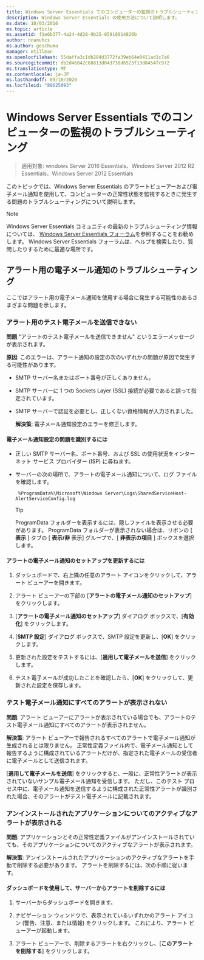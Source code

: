 ```yaml
---
title: Windows Server Essentials でのコンピューターの監視のトラブルシューティング
description: Windows Server Essentials の使用方法について説明します。
ms.date: 10/03/2016
ms.topic: article
ms.assetid: f1e6b377-4a24-4d28-9b25-05910914826b
author: nnamuhcs
ms.author: geschuma
manager: mtillman
ms.openlocfilehash: 55daffa3c1db284d3772fa39eb64e0411ad1c7a6
ms.sourcegitcommit: db2d46842c68813d043738d6523f13d8454fc972
ms.translationtype: MT
ms.contentlocale: ja-JP
ms.lasthandoff: 09/10/2020
ms.locfileid: "89625093"
---
```

# <a name="troubleshoot-computer-monitoring-in-windows-server-essentials"></a>Windows Server Essentials でのコンピューターの監視のトラブルシューティング

> 適用対象: windows Server 2016 Essentials、Windows Server 2012 R2 Essentials、Windows Server 2012 Essentials

このトピックでは、Windows Server Essentials のアラートビューアーおよび電子メール通知を使用して、コンピューターの正常性状態を監視するときに発生する問題のトラブルシューティングについて説明します。

> [!NOTE]
> Windows Server Essentials コミュニティの最新のトラブルシューティング情報については、 [Windows Server Essentials フォーラム](/answers/topics/windows-server-essentials.html)を参照することをお勧めします。 Windows Server Essentials フォーラムは、ヘルプを検索したり、質問したりするために最適な場所です。

## <a name="troubleshooting-email-notifications-for-alerts"></a>アラート用の電子メール通知のトラブルシューティング

 ここではアラート用の電子メール通知を使用する場合に発生する可能性のあるさまざまな問題を示します。

### <a name="cannot-send-the-test-email-for-the-alert"></a>アラート用のテスト電子メールを送信できない

 **問題** "アラートのテスト電子メールを送信できません" というエラーメッセージが表示されます。

 **原因**: このエラーは、アラート通知の設定の次のいずれかの問題が原因で発生する可能性があります。

- SMTP サーバー名またはポート番号が正しくありません。

- SMTP サーバーに 1 つの Sockets Layer (SSL) 接続が必要であると誤って指定されています。

- SMTP サーバーで認証を必要とし、正しくない資格情報が入力されました。

  **解決策**: 電子メール通知設定のエラーを修正します。

#### <a name="to-identify-issues-in-your-email-notification-settings"></a>電子メール通知設定の問題を識別するには

- 正しい SMTP サーバー名、ポート番号、および SSL の使用状況をインターネット サービス プロバイダー (ISP) に尋ねます。

- サーバーの次の場所で、アラートの電子メール通知について、ログ ファイルを確認します。

    ` %ProgramData%\Microsoft\Windows Server\Logs\SharedServiceHost-AlertServiceConfig.log`

    > [!TIP]
    > ProgramData フォルダーを表示するには、隠しファイルを表示させる必要があります。 ProgramData フォルダーが表示されない場合は、リボンの [ **表示** ] タブの [ **表示/非** 表示] グループで、[ **非表示の項目** ] ボックスを選択します。

#### <a name="to-update-your-email-notification-setup-for-alerts"></a>アラートの電子メール通知のセットアップを更新するには

1. ダッシュボードで、右上隅の任意のアラート アイコンをクリックして、アラート ビューアーを開きます。

2. アラート ビューアーの下部の [**アラートの電子メール通知のセットアップ**] をクリックします。

3. [**アラートの電子メール通知のセットアップ**] ダイアログ ボックスで、[**有効化**] をクリックします。

4. [**SMTP 設定**] ダイアログ ボックスで、SMTP 設定を更新し、[**OK**] をクリックします。

5. 更新された設定をテストするには、[**適用して電子メールを送信**] をクリックします。

6. テスト電子メールが成功したことを確認したら、[**OK**] をクリックして、更新された設定を保存します。

### <a name="test-email-notification-does-not-list-any-alerts"></a>テスト電子メール通知にすべてのアラートが表示されない

**問題**: アラート ビューアーにアラートが表示されている場合でも、アラートのテスト電子メール通知にすべてのアラートが表示されません。

**解決策**: アラート ビューアーで報告されるすべてのアラートで電子メール通知が生成されるとは限りません。 正常性定義ファイル内で、電子メール通知として報告するように構成されているアラートだけが、指定された電子メールの受信者に電子メールとして送信されます。

[**適用して電子メールを送信**] をクリックすると、一般に、正常性アラートが表示されていないサンプル電子メール通知を受信します。 ただし、このテスト プロセス中に、電子メール通知を送信するように構成された正常性アラートが識別された場合、そのアラートがテスト電子メールに記載されます。

### <a name="active-alerts-are-displayed-for-an-uninstalled-application"></a>アンインストールされたアプリケーションについてのアクティブなアラートが表示される

**問題**: アプリケーションとその正常性定義ファイルがアンインストールされていても、そのアプリケーションについてのアクティブなアラートが表示されます。

**解決策**: アンインストールされたアプリケーションのアクティブなアラートを手動で削除する必要があります。 アラートを削除するには、次の手順に従います。

#### <a name="to-delete-an-alert-from-the-server-by-using-the-dashboard"></a>ダッシュボードを使用して、サーバーからアラートを削除するには

1. サーバーからダッシュボードを開きます。

2. ナビゲーション ウィンドウで、表示されているいずれかのアラート アイコン (警告、注意、または情報) をクリックします。 これにより、アラート ビューアーが起動します。

3. アラート ビューアーで、削除するアラートを右クリックし、[**このアラートを削除する**] をクリックします。